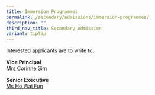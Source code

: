```yaml
---
title: Immersion Programmes
permalink: /secondary/admissions/immersion-programmes/
description: ""
third_nav_title: Secondary Admission
variant: tiptap
---
```

<p>Interested applicants are to write to:</p><p><strong>Vice Principal</strong><br><a href="mailto:Corinne_SIM@schools.gov.sg" rel="noopener noreferrer nofollow" target="_blank">Mrs Corinne Sim</a></p><p><strong>Senior Executive</strong><br><a href="mailto:ho_wai_fun@schools.gov.sg" rel="noopener noreferrer nofollow" target="_blank">Ms Ho Wai Fun</a></p>